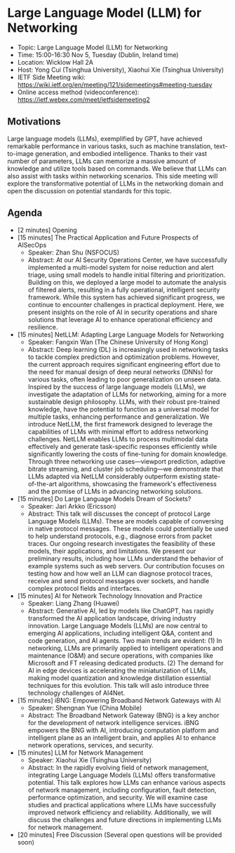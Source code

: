 # Large Language Model (LLM) for Networking
* Topic: Large Language Model (LLM) for Networking
* Time: 15:00-16:30 Nov 5, Tuesday (Dublin, Ireland time)
* Location: Wicklow Hall 2A
* Host: Yong Cui (Tsinghua University), Xiaohui Xie (Tsinghua University)
* IETF Side Meeting wiki: https://wiki.ietf.org/en/meeting/121/sidemeetings#meeting-tuesday
* Online access method (videoconference): https://ietf.webex.com/meet/ietfsidemeeting2

## Motivations
Large language models (LLMs), exemplified by GPT, have achieved remarkable performance in various tasks, such as machine translation, text-to-image generation, and embodied intelligence. Thanks to their vast number of parameters, LLMs can memorize a massive amount of knowledge and utilize tools based on commands. We believe that LLMs can also assist with tasks within networking scenarios. This side meeting will explore the transformative potential of LLMs in the networking domain and open the discussion on potential standards for this topic. 

## Agenda
* [2 minutes] Opening
* [15 minutes] The Practical Application and Future Prospects of AISecOps
  * Speaker: Zhan Shu (NSFOCUS)
  * Abstract: At our AI Security Operations Center, we have successfully implemented a multi-model system for noise reduction and alert triage, using small models to handle initial filtering and prioritization. Building on this, we deployed a large model to automate the analysis of filtered alerts, resulting in a fully operational, intelligent security framework. While this system has achieved significant progress, we continue to encounter challenges in practical deployment. Here, we present insights on the role of AI in security operations and share solutions that leverage AI to enhance operational efficiency and resilience.
* [15 minutes] NetLLM: Adapting Large Language Models for Networking
  * Speaker: Fangxin Wan (The Chinese University of Hong Kong)
  * Abstract: Deep learning (DL) is increasingly used in networking tasks to tackle complex prediction and optimization problems. However, the current approach requires significant engineering effort due to the need for manual design of deep neural networks (DNNs) for various tasks, often leading to poor generalization on unseen data. Inspired by the success of large language models (LLMs), we investigate the adaptation of LLMs for networking, aiming for a more sustainable design philosophy. LLMs, with their robust pre-trained knowledge, have the potential to function as a universal model for multiple tasks, enhancing performance and generalization. We introduce NetLLM, the first framework designed to leverage the capabilities of LLMs with minimal effort to address networking challenges. NetLLM enables LLMs to process multimodal data effectively and generate task-specific responses efficiently while significantly lowering the costs of fine-tuning for domain knowledge. Through three networking use cases—viewport prediction, adaptive bitrate streaming, and cluster job scheduling—we demonstrate that LLMs adapted via NetLLM considerably outperform existing state-of-the-art algorithms, showcasing the framework's effectiveness and the promise of LLMs in advancing networking solutions.
* [15 minutes] Do Large Language Models Dream of Sockets?
  * Speaker: Jari Arkko (Ericsson)
  * Abstract: This talk will discusses the concept of protocol Large Language Models (LLMs). These are models capable of conversing in native protocol messages. These models could potentially be used to help understand protocols, e.g., diagnose errors from packet traces. Our ongoing research investigates the feasibility of these models, their applications, and limitations. We present our preliminary results, including how LLMs understand the behavior of example systems such as web servers. Our contribution focuses on testing how and how well an LLM can diagnose protocol traces, receive and send protocol messages over sockets, and handle complex protocol fields and interfaces.
* [15 minutes] AI for Network Technology Innovation and Practice
  * Speaker: Liang Zhang (Huawei)
  * Abstract: Generative AI, led by models like ChatGPT, has rapidly transformed the AI application landscape, driving industry innovation. Large Language Models (LLMs) are now central to emerging AI applications, including intelligent Q&A, content and code generation, and AI agents. Two main trends are evident: (1) In networking, LLMs are primarily applied to intelligent operations and maintenance (O&M) and secure operations, with companies like Microsoft and FT releasing dedicated products. (2) The demand for AI in edge devices is accelerating the miniaturization of LLMs, making model quantization and knowledge distillation essential techniques for this evolution. This talk will aslo introduce three technology challenges of AI4Net.
* [15 minutes] iBNG: Empowering Broadband Network Gateways with AI
  * Speaker: Shengnan Yue (China Mobile)
  * Abstract: The Broadband Network Gateway (BNG) is a key anchor for the development of network intelligence services. iBNG empowers the BNG with AI, introducing  computation platform and intelligent plane as an intelligent brain, and applies AI to enhance network operations, services, and security.
* [15 minutes] LLM for Network Management
  * Speaker: Xiaohui Xie (Tsinghua University)
  * Abstract: In the rapidly evolving field of network management, integrating Large Language Models (LLMs) offers transformative potential. This talk explores how LLMs can enhance various aspects of network management, including configuration, fault detection, performance optimization, and security. We will examine case studies and practical applications where LLMs have successfully improved network efficiency and reliability. Additionally, we will discuss the challenges and future directions in implementing LLMs for network management.
* [20 minutes] Free Discussion (Several open questions will be provided soon)
